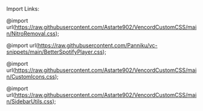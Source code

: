 Import Links:

@import url(https://raw.githubusercontent.com/Astarte902/VencordCustomCSS/main/NitroRemoval.css);

@import url(https://raw.githubusercontent.com/Panniku/vc-snippets/main/BetterSpotifyPlayer.css);

@import url(https://raw.githubusercontent.com/Astarte902/VencordCustomCSS/main/CustomIcons.css);

@import url(https://raw.githubusercontent.com/Astarte902/VencordCustomCSS/main/SidebarUtils.css);
